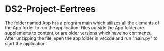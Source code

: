 # DS2-Project-Eertrees

The folder named App has a program main which utilizes all the elements of the App folder to run the application. Files outside the App folder are supplements to content, or are older versions which have no comments. After unzipping the file, open the app folder in vscode and run "main.py" to start the application.
